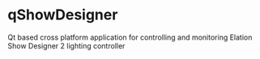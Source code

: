 # qShowDesigner
Qt based cross platform application for controlling and monitoring Elation Show Designer 2 lighting controller
